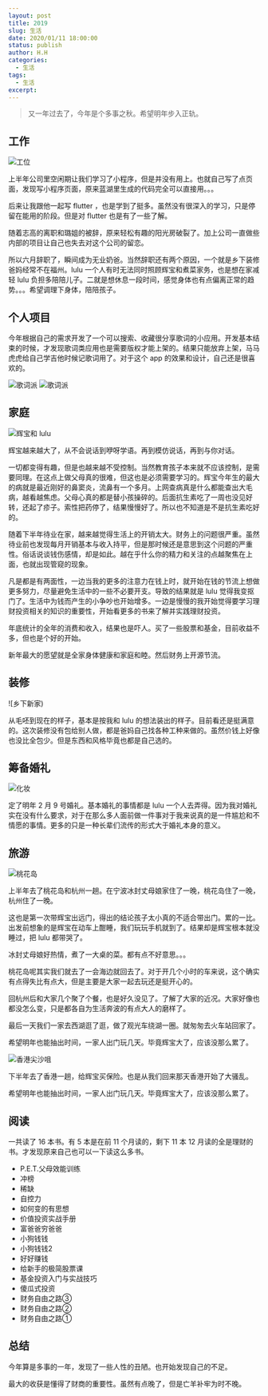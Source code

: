 ```yaml
---
layout: post
title: 2019
slug: 生活
date: 2020/01/11 18:00:00
status: publish
author: H.H
categories:
  - 生活
tags:
  - 生活
excerpt: 
---
```


> 又一年过去了，今年是个多事之秋。希望明年步入正轨。

## 工作
![工位](media/D573C46F-946B-467A-B8C5-CF9B4600BB0B_1_105_c.jpeg)

上半年公司里空闲期让我们学习了小程序，但是并没有用上。也就自己写了点页面，发现写小程序页面，原来蓝湖里生成的代码完全可以直接用。。。

后来让我跟他一起写 flutter ，也是学到了挺多。虽然没有很深入的学习，只是停留在能用的阶段。但是对 flutter 也是有了一些了解。

随着志高的离职和璐姐的被辞，原来轻松有趣的阳光房破裂了。加上公司一直做些内部的项目让自己也失去对这个公司的留恋。

所以六月辞职了，瞬间成为无业奶爸。当然辞职还有两个原因，一个就是乡下装修爸妈经常不在福州。lulu 一个人有时无法同时照顾辉宝和煮菜家务，也是想在家减轻 lulu 负担多陪陪儿子。二就是想休息一段时间，感觉身体也有点偏离正常的趋势。。。希望调理下身体，陪陪孩子。

## 个人项目
今年根据自己的需求开发了一个可以搜索、收藏很分享歌词的小应用。开发基本结束的时候，才发现歌词类应用也是需要版权才能上架的。结果只能放弃上架，马马虎虎给自己学吉他时候记歌词用了。对于这个 app 的效果和设计，自己还是很喜欢的。

![歌词派](media/7E708CE4-086E-4B55-B5EE-DE9C1162313D_1_105_c.jpeg)
![歌词派](media/E583B243-B378-4DD5-8B25-12B3DDAE6C90_1_105_c.jpeg)


## 家庭
![辉宝和 lulu](media/09C39201-4098-43D3-8706-1D8EDC921D91_1_105_c.jpeg)

辉宝越来越大了，从不会说话到咿呀学语。再到模仿说话，再到与你对话。

一切都变得有趣，但是也越来越不受控制。当然教育孩子本来就不应该控制，是需要同理。在这点上做父母真的很难，但这也是必须需要学习的。辉宝今年生的最大的病就是最近刚好的鼻窦炎，流鼻有一个多月。上网查病真是什么都能查出大毛病，越看越焦虑。父母心真的都是替小孩操碎的。后面抗生素吃了一周也没见好转，还起了疹子。索性把药停了，结果慢慢好了。所以也不知道是不是抗生素吃好的。

随着下半年待业在家，越来越觉得生活上的开销太大。财务上的问题很严重。虽然待业前也发现每月开销基本与收入持平，但是那时候还是意思到这个问题的严重性。俗话说谈钱伤感情，却是如此。越在乎什么你的精力和关注的点越聚焦在上面，也就出现管窥的现象。

凡是都是有两面性，一边当我的更多的注意力在钱上时，就开始在钱的节流上想做更多努力，尽量避免生活中的一些不必要开支。导致的结果就是 lulu 觉得我变抠门了。生活中为钱而产生的小争吵也开始增多。一边是慢慢的我开始觉得要学习理财投资相关的知识的重要性，开始看更多的书来了解并实践理财投资。

年底统计的全年的消费和收入，结果也是吓人。买了一些股票和基金，目前收益不多，但也是个好的开始。

新年最大的愿望就是全家身体健康和家庭和睦。然后财务上开源节流。

## 装修
![乡下新家)

从毛呸到现在的样子，基本是按我和 lulu 的想法装出的样子。目前看还是挺满意的。这次装修没有包给别人做，都是爸妈自己找各种工种来做的。虽然价钱上好像也没比全包少。但是东西和风格毕竟也都是自己选的。

## 筹备婚礼
![化妆](media/7166EEF4-D18F-438F-8B26-267528DBAD1A_1_105_c.jpeg)

定了明年 2 月 9 号婚礼。基本婚礼的事情都是 lulu 一个人去弄得。因为我对婚礼实在没有什么要求，对于在那么多人面前做一件事对于我来说真的是一件尴尬和不情愿的事情。更多的只是一种长辈们流传的形式大于婚礼本身的意义。

## 旅游
![桃花岛](media/0ABB3B6F-BA67-4375-8302-0B67BB751ACA_1_105_c.jpeg)

上半年去了桃花岛和杭州一趟。在宁波冰封丈母娘家住了一晚，桃花岛住了一晚，杭州住了一晚。

这也是第一次带辉宝出远门，得出的结论孩子太小真的不适合带出门。累的一比。出发前想象的是辉宝在动车上酣睡，我们玩玩手机就到了。结果却是辉宝根本就没睡过，把 lulu 都带哭了。

冰封丈母娘好热情，煮了一大桌的菜。都有点不好意思。。。

桃花岛呢其实我们就去了一会海边就回去了。对于开几个小时的车来说，这个确实有点得失比有点大，但是主要是大家一起去玩还是挺开心的。

回杭州后和大家几个聚了个餐，也是好久没见了。了解了大家的近况。大家好像也都没怎么变，只是都各自为生活奔波的有点大人的磨样了。

最后一天我们一家去西湖逛了逛，做了观光车绕湖一圈。就匆匆去火车站回家了。

希望明年也能抽出时间，一家人出门玩几天。毕竟辉宝大了，应该没那么累了。

![香港尖沙咀](media/897EC90D-B54B-4984-B11D-CB626C11B130_1_105_c.jpeg)

下半年去了香港一趟，给辉宝买保险。也是从我们回来那天香港开始了大骚乱。

希望明年也能抽出时间，一家人出门玩几天。毕竟辉宝大了，应该没那么累了。

## 阅读
一共读了 16 本书。有 5 本是在前 11 个月读的，剩下 11 本 12 月读的全是理财的书。才发现原来自己也可以一下读这么多书。

* P.E.T.父母效能训练
* 冲榜
* 稀缺
* 自控力
* 如何变的有思想
* 价值投资实战手册
* 富爸爸穷爸爸
* 小狗钱钱
* 小狗钱钱2
* 好好赚钱
* 给新手的极简股票课
* 基金投资入门与实战技巧
* 傻瓜式投资
* 财务自由之路③
* 财务自由之路②
* 财务自由之路①

## 总结
今年算是多事的一年，发现了一些人性的丑陋。也开始发现自己的不足。

最大的收获是懂得了财商的重要性。虽然有点晚了，但是亡羊补牢为时不晚。

